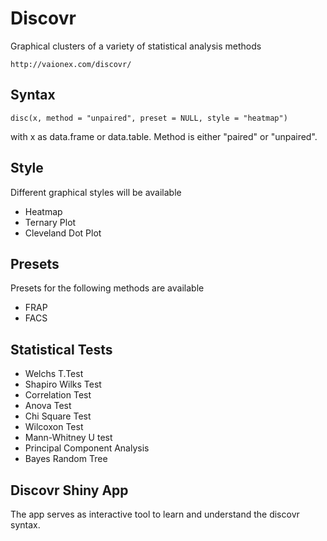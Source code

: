 # Discovr
Graphical clusters of a variety of statistical analysis methods
   
    http://vaionex.com/discovr/


Syntax
--------------

    disc(x, method = "unpaired", preset = NULL, style = "heatmap")

with x as data.frame or data.table. Method is either "paired" or "unpaired".


Style
--------------

Different graphical styles will be available

- Heatmap
- Ternary Plot
- Cleveland Dot Plot


Presets
--------------

Presets for the following methods are available

- FRAP
- FACS


Statistical Tests 
--------------

- Welchs T.Test
- Shapiro Wilks Test
- Correlation Test
- Anova Test
- Chi Square Test
- Wilcoxon Test
- Mann-Whitney U test
- Principal Component Analysis
- Bayes Random Tree


Discovr Shiny App
--------------

The app serves as interactive tool to learn and understand
the discovr syntax.


